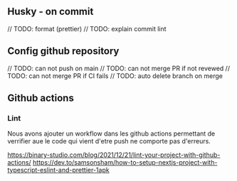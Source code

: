 ## Husky - on commit

// TODO: format (prettier)
// TODO: explain commit lint

## Config github repository

// TODO: can not push on main
// TODO: can not merge PR if not revewed
// TODO: can not merge PR if CI fails
// TODO: auto delete branch on merge

## Github actions

### Lint

Nous avons ajouter un workflow dans les github actions permettant de verrifier aue le code qui vient d'etre push ne comporte pas d'erreurs.

https://binary-studio.com/blog/2021/12/21/lint-your-project-with-github-actions/
https://dev.to/samsonsham/how-to-setup-nextjs-project-with-typescript-eslint-and-prettier-1apk
